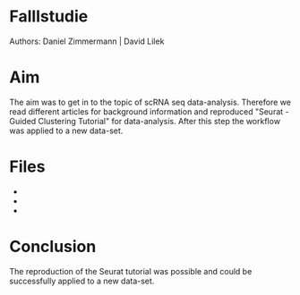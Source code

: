 # Falllstudie 
Authors: Daniel Zimmermann | David Lilek

# Aim
The aim was to get in to the topic of scRNA seq data-analysis. Therefore we read different articles for background information and reproduced "Seurat - Guided Clustering Tutorial" for data-analysis. After this step the workflow was applied to a new data-set.

# Files
*
*
*

# Conclusion
The reproduction of the Seurat tutorial was possible and could be successfully applied to a new data-set.
